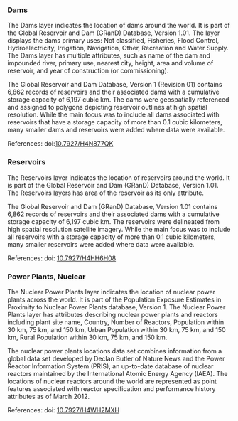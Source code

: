 ### Dams
The Dams layer indicates the location of dams around the world. It is part of the Global Reservoir and Dam (GRanD) Database, Version 1.01. The layer displays the dams primary uses: Not classified, Fisheries, Flood Control, Hydroelectricity, Irrigation, Navigation, Other, Recreation and Water Supply. The Dams layer has multiple attributes, such as name of the dam and impounded river, primary use, nearest city, height, area and volume of reservoir, and year of construction (or commissioning). 

The Global Reservoir and Dam Database, Version 1 (Revision 01) contains 6,862 records of reservoirs and their associated dams with a cumulative storage capacity of 6,197 cubic km. The dams were geospatially referenced and assigned to polygons depicting reservoir outlines at high spatial resolution. While the main focus was to include all dams associated with reservoirs that have a storage capacity of more than 0.1 cubic kilometers, many smaller dams and reservoirs were added where data were available.

References: doi:[10.7927/H4N877QK](https://doi.org/10.7927/H4N877QK)

### Reservoirs
The Reservoirs layer indicates the location of reservoirs around the world. It is part of the Global Reservoir and Dam (GRanD) Database, Version 1.01. The Reservoirs layers has area of the reservoir as its only attribute.

The Global Reservoir and Dam (GRanD) Database, Version 1.01 contains 6,862 records of reservoirs and their associated dams with a cumulative storage capacity of 6,197 cubic km. The reservoirs were delineated from high spatial resolution satellite imagery. While the main focus was to include all reservoirs with a storage capacity of more than 0.1 cubic kilometers, many smaller reservoirs were added where data were available.

References: doi: [10.7927/H4HH6H08](https://doi.org/10.7927/H4HH6H08)

### Power Plants, Nuclear
The Nuclear Power Plants layer indicates the location of nuclear power plants across the world. It is part of the Population Exposure Estimates in Proximity to Nuclear Power Plants database, Version 1. The Nuclear Power Plants layer has attributes describing nuclear power plants and reactors including plant site name, Country, Number of Reactors, Population within 30 km, 75 km, and 150 km, Urban Population within 30 km, 75 km, and 150 km, Rural Population within 30 km, 75 km, and 150 km.

The nuclear power plants locations data set combines information from a global data set developed by Declan Butler of Nature News and the Power Reactor Information System (PRIS), an up-to-date database of nuclear reactors maintained by the International Atomic Energy Agency (IAEA). The locations of nuclear reactors around the world are represented as point features associated with reactor specification and performance history attributes as of March 2012.

References: doi: [10.7927/H4WH2MXH](https://doi.org/10.7927/H4WH2MXH)